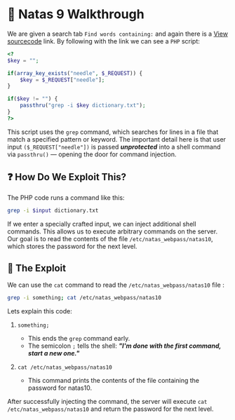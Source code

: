 # 🔐 Natas 9 Walkthrough

We are given a search tab `Find words containing:` and again there is a [View sourcecode](http://natas9.natas.labs.overthewire.org/index-source.html) link. By following with the link we can see a `PHP` script:

```php
<?
$key = "";

if(array_key_exists("needle", $_REQUEST)) {
    $key = $_REQUEST["needle"];
}

if($key != "") {
    passthru("grep -i $key dictionary.txt");
}
?>
```

This script uses the `grep` command, which searches for lines in a file that match a specified pattern or keyword. The important detail here is that user input `($_REQUEST["needle"])` is passed ***unprotected*** into a shell command via `passthru()` — opening the door for command injection.

## :question: How Do We Exploit This?

The PHP code runs a command like this:

```bash
grep -i $input dictionary.txt
```
If we enter a specially crafted input, we can inject additional shell commands. This allows us to execute arbitrary commands on the server. Our goal is to read the contents of the file `/etc/natas_webpass/natas10`, which stores the password for the next level.


## 🧪 The Exploit
We can use the `cat` command to read the  `/etc/natas_webpass/natas10` file :

```bash
grep -i something; cat /etc/natas_webpass/natas10 
```

Lets explain this code:

1. `something;` 
    - This ends the `grep` command early.
    - The semicolon `;` tells the shell: ***"I'm done with the first command, start a new one."***

2. `cat /etc/natas_webpass/natas10`
    - This command prints the contents of the file containing the password for natas10. 


After successfully injecting the command, the server will execute `cat /etc/natas_webpass/natas10` and return the password for the next level.


